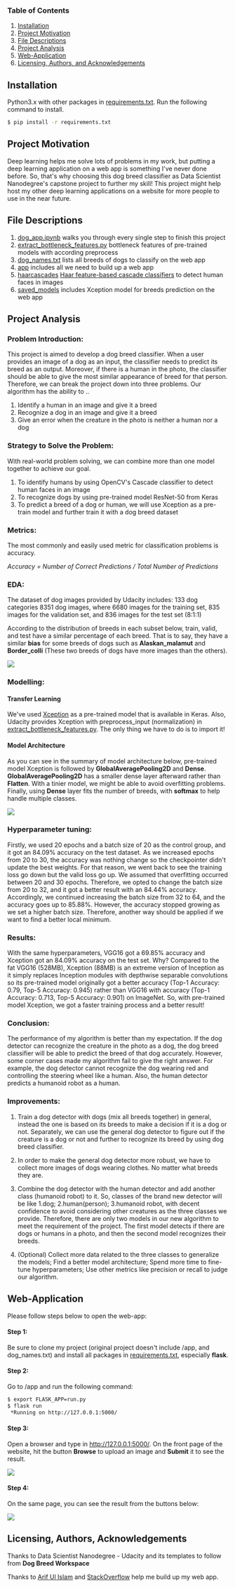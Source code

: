 
### Table of Contents

1. [Installation](#installation)
2. [Project Motivation](#motivation)
3. [File Descriptions](#descriptions)
4. [Project Analysis](#analysis)
5. [Web-Application](#web_app)
6. [Licensing, Authors, and Acknowledgements](#licensing)

## Installation <a name="installation"></a>

Python3.x with other packages in [requirements.txt](https://github.com/Chris7911/dog-breeds-project/blob/main/requirements/requirements.txt). Run the following command to install.
```bash
$ pip install -r requirements.txt
```

## Project Motivation <a name="motivation"></a>

Deep learning helps me solve lots of problems in my work, but putting a deep learning application on a web app is something I've never done before. So, that's why choosing this dog breed classifier as Data Scientist Nanodegree's capstone project to further my skill! This project might help host my other deep learning applications on a website for more people to use in the near future.

## File Descriptions <a name="descriptions"></a>

1. [dog_app.ipynb](https://github.com/Chris7911/dog-breeds-project/blob/main/dog_app.ipynb) walks you through every single step to finish this project
2. [extract_bottleneck_features.py](https://github.com/Chris7911/dog-breeds-project/blob/main/extract_bottleneck_features.py) bottleneck features of pre-trained models with according preprocess
3. [dog_names.txt](https://github.com/Chris7911/dog-breeds-project/blob/main/dog_names.txt) lists all breeds of dogs to classify on the web app
4. [app](https://github.com/Chris7911/dog-breeds-project/tree/main/app) includes all we need to build up a web app
5. [haarcascades](https://github.com/Chris7911/dog-breeds-project/tree/main/haarcascades) [Haar feature-based cascade classifiers](http://docs.opencv.org/trunk/d7/d8b/tutorial_py_face_detection.html) to detect human faces in images
6. [saved_models](https://github.com/Chris7911/dog-breeds-project/tree/main/saved_models) includes Xception model for breeds prediction on the web app

## Project Analysis <a name="analysis"></a>

### Problem Introduction:
This project is aimed to develop a dog breed classifier. When a user provides an image of a dog as an input, the classifier needs to predict its breed as an output. Moreover, if there is a human in the photo, the classifier should be able to give the most similar appearance of breed for that person. Therefore, we can break the project down into three problems.
Our algorithm has the ability to ..
1. Identify a human in an image and give it a breed
2. Recognize a dog in an image and give it a breed
3. Give an error when the creature in the photo is neither a human nor a dog

### Strategy to Solve the Problem:
With real-world problem solving, we can combine more than one model together to achieve our goal.
1. To identify humans by using OpenCV's Cascade classifier to detect human faces in an image
2. To recognize dogs by using pre-trained model ResNet-50 from Keras
3. To predict a breed of a dog or human, we will use Xception as a pre-train model and further train it with a dog breed dataset

### Metrics:
The most commonly and easily used metric for classification problems is accuracy.

*Accuracy = Number of Correct Predictions / Total Number of Predictions*

### EDA:
The dataset of dog images provided by Udacity includes:
133 dog categories
8351 dog images, where 6680 images for the training set, 835 images for the validation set, and 836 images for the test set (8:1:1)

According to the distribution of breeds in each subset below, train, valid, and test have a similar percentage of each breed. That is to say, they have a similar **bias** for some breeds of dogs such as **Alaskan_malamut** and **Border_colli** (These two breeds of dogs have more images than the others).

<img src='images/distribution.png' />

### Modelling:
#### Transfer Learning ####
We've used [Xception](https://s3-us-west-1.amazonaws.com/udacity-aind/dog-project/DogXceptionData.npz) as a pre-trained model that is available in Keras. Also, Udacity provides Xception with preprocess_input (normalization) in [extract_bottleneck_features.py](https://github.com/Chris7911/dog-breeds-project/blob/main/extract_bottleneck_features.py). The only thing we have to do is to import it!

#### Model Architecture ####
As you can see in the summary of model architecture below, pre-trained model Xception is followed by **GlobalAveragePooling2D** and **Dense**. **GlobalAveragePooling2D** has a smaller dense layer afterward rather than **Flatten**. With a tinier model, we might be able to avoid overfitting problems. Finally, using **Dense** layer fits the number of breeds, with **softmax** to help handle multiple classes.

<img src='images/model_architecture.PNG' />

### Hyperparameter tuning:
Firstly, we used 20 epochs and a batch size of 20 as the control group, and it got an 84.09% accuracy on the test dataset. As we increased epochs from 20 to 30, the accuracy was nothing change so the checkpointer didn't update the best weights. For that reason, we went back to see the training loss go down but the valid loss go up. We assumed that overfitting occurred between 20 and 30 epochs. Therefore, we opted to change the batch size from 20 to 32, and it got a better result with an 84.44% accuracy. Accordingly, we continued increasing the batch size from 32 to 64, and the accuracy goes up to 85.88%. However, the accuracy stopped growing as we set a higher batch size. Therefore, another way should be applied if we want to find a better local minimum.

### Results:
With the same hyperparameters, VGG16 got a 69.85% accuracy and Xception got an 84.09% accuracy on the test set. Why? Compared to the fat VGG16 (528MB), Xception (88MB) is an extreme version of Inception as it simply replaces Inception modules with depthwise separable convolutions so its pre-trained model originally got a better accuracy (Top-1 Accuracy: 0.79, Top-5 Accuracy: 0.945) rather than VGG16 with accuracy (Top-1 Accuracy: 0.713, Top-5 Accuracy: 0.901) on ImageNet. So, with pre-trained model Xception, we got a faster training process and a better result!

### Conclusion:
The performance of my algorithm is better than my expectation. If the dog detector can recognize the creature in the photo as a dog, the dog breed classifier will be able to predict the breed of that dog accurately. However, some corner cases made my algorithm fail to give the right answer. For example, the dog detector cannot recognize the dog wearing red and controlling the steering wheel like a human. Also, the human detector predicts a humanoid robot as a human.

### Improvements:
1. Train a dog detector with dogs (mix all breeds together) in general, instead the one is based on its breeds to make a decision if it is a dog or not. Separately, we can use the general dog detector to figure out if the creature is a dog or not and further to recognize its breed by using dog breed classifier.

2. In order to make the general dog detector more robust, we have to collect more images of dogs wearing clothes. No matter what breeds they are.

3. Combine the dog detector with the human detector and add another class (humanoid robot) to it. So, classes of the brand new detector will be like 1.dog; 2.human(person); 3.humanoid robot, with decent confidence to avoid considering other creatures as the three classes we provide. Therefore, there are only two models in our new algorithm to meet the requirement of the project. The first model detects if there are dogs or humans in a photo, and then the second model recognizes their breeds.

4. (Optional) Collect more data related to the three classes to generalize the models; Find a better model architecture; Spend more time to fine-tune hyperparameters; Use other metrics like precision or recall to judge our algorithm.

## Web-Application <a name="web_app"></a>

Please follow steps below to open the web-app:

#### Step 1: #### 
Be sure to clone my project (original project doesn't include /app, and dog_names.txt) and install all packages in [requirements.txt](https://github.com/Chris7911/dog-breeds-project/blob/main/requirements/requirements.txt), especially **flask**.

#### Step 2: #### 
Go to /app and run the following command:
```bash
$ export FLASK_APP=run.py
$ flask run
 *Running on http://127.0.0.1:5000/
```

#### Step 3: ####
Open a browser and type in http://127.0.0.1:5000/. On the front page of the website, hit the button **Browse** to upload an image and **Submit** it to see the result.

<img src='images/browser.png' />

#### Step 4: ####
On the same page, you can see the result from the buttons below:

<img src='images/prediction.png' />

## Licensing, Authors, Acknowledgements <a name="licensing"></a>

Thanks to Data Scientist Nanodegree - Udacity and its templates to follow from **Dog Breed Workspace**

Thanks to [Arif Ul Islam](https://arifulislam-ron.medium.com/flask-web-application-to-classify-image-using-vgg16-d9c46f29c4cd) and [StackOverflow](https://stackoverflow.com/questions/46785507/python-flask-display-image-on-a-html-page/46794505) help me build up my web app.
